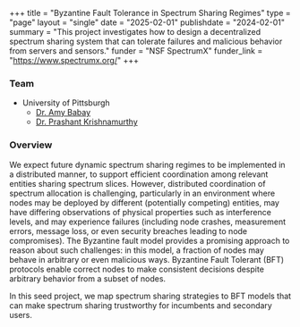 +++
title = "Byzantine Fault Tolerance in Spectrum Sharing Regimes"
type = "page"
layout = "single"
date = "2025-02-01"
publishdate = "2024-02-01"
summary = "This project investigates how to design a decentralized spectrum sharing system that can tolerate failures and malicious behavior from servers and sensors."
funder = "NSF SpectrumX"
funder_link = "https://www.spectrumx.org/"
+++

### Team
- University of Pittsburgh
    - [Dr. Amy Babay](https://sites.pitt.edu/~babay/)
    - [Dr. Prashant Krishnamurthy](https://sites.pitt.edu/~prashk/)

### Overview

We expect future dynamic spectrum sharing regimes to be implemented in a
distributed manner, to support efficient coordination among relevant entities
sharing spectrum slices. However, distributed coordination of spectrum
allocation is challenging, particularly in an environment where nodes may be
deployed by different (potentially competing) entities, may have differing
observations of physical properties such as interference levels, and may
experience failures (including node crashes, measurement errors, message loss,
or even security breaches leading to node compromises). The Byzantine fault
model provides a promising approach to reason about such challenges: in this
model, a fraction of nodes may behave in arbitrary or even malicious ways.
Byzantine Fault Tolerant (BFT) protocols enable correct nodes to make
consistent decisions despite arbitrary behavior from a subset of nodes.

In this seed project, we map spectrum sharing strategies to BFT models that can
make spectrum sharing trustworthy for incumbents and secondary users.
